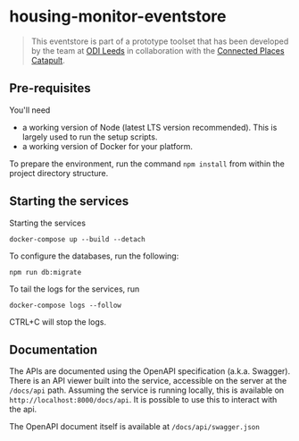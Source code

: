 # housing-monitor-eventstore

> This eventstore is part of a prototype toolset that has been developed by the team at [ODI Leeds](https://odileeds.org/) in collaboration with the [Connected Places Catapult](https://futurecities.catapult.org.uk/).

## Pre-requisites

You'll need

* a working version of Node (latest LTS version recommended). This is largely used to run the setup scripts.
* a working version of Docker for your platform.

To prepare the environment, run the command `npm install` from within the project directory structure. 

## Starting the services

Starting the services

    docker-compose up --build --detach

To configure the databases, run the following:

    npm run db:migrate

To tail the logs for the services, run

    docker-compose logs --follow

CTRL+C will stop the logs.

## Documentation

The APIs are documented using the OpenAPI specification (a.k.a. Swagger). There is an API viewer built
into the service, accessible on the server at the `/docs/api` path. Assuming the service is running
locally, this is available on `http://localhost:8000/docs/api`. It is possible to use this to interact
with the api.

The OpenAPI document itself is available at `/docs/api/swagger.json`
